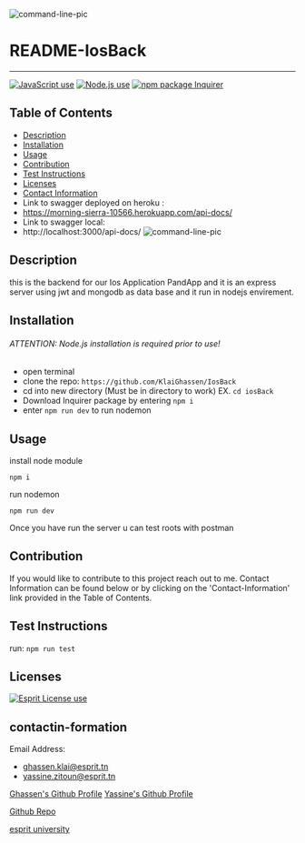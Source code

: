 
![command-line-pic](https://github.com/KlaiGhassen/IosBack/blob/main/final_panda_ios.png)

# README-IosBack

---

<a href="https://img.shields.io/badge/JavaScipt-100%25-yellow"><img alt="JavaScript use" src="https://img.shields.io/badge/JavaScipt-100%25-yellow"></a> <a href="https://img.shields.io/badge/Used-Node.js-red"><img alt="Node.js use" src="https://img.shields.io/badge/Used-Node.js-red"></a> <a href="https://img.shields.io/badge/npm-Inquirer-orange"><img alt="npm package Inquirer" src="https://img.shields.io/badge/npm-Inquirer-orange"></a>

## Table of Contents

- [Description](#description)
- [Installation](#installation)
- [Usage](#usage)
- [Contribution](#contribution)
- [Test Instructions](#test-instructions)
- [Licenses](#licenses)
- [Contact Information](#contactin-formation)
- Link to swagger deployed on heroku :
- https://morning-sierra-10566.herokuapp.com/api-docs/
- Link to swagger local:
- http://localhost:3000/api-docs/
![command-line-pic](https://github.com/KlaiGhassen/IosBack/blob/main/swagger.png)

## Description

this is the backend for our Ios Application PandApp and it is an express server using jwt and mongodb as data base and it run in nodejs envirement.



## Installation

###### ATTENTION: Node.js installation is required prior to use!

- open terminal
- clone the repo: `https://github.com/KlaiGhassen/IosBack`
- cd into new directory (Must be in directory to work) EX. `cd iosBack`
- Download Inquirer package by entering `npm i`
- enter `npm run dev` to run nodemon

## Usage

install node module

```
npm i 

```
run nodemon

```
npm run dev

```



Once you have run the server 
u can test roots with postman

## Contribution

If you would like to contribute to this project reach out to me. Contact Information can be found below or by clicking on the 'Contact-Information' link provided in the Table of Contents.

## Test Instructions

run: `npm run test`

## Licenses

<a href="https://img.shields.io/badge/License-Esprit-brightgreen"><img alt="Esprit License use" src="https://img.shields.io/badge/License-Esprit-brightgreen"></a>

## contactin-formation

Email Address:
- ghassen.klai@esprit.tn 
- yassine.zitoun@esprit.tn

[Ghassen's Github Profile](https://github.com/KlaiGhassen)
[Yassine's Github Profile](https://github.com/zwayten)

[Github Repo](https://github.com/KlaiGhassen/IosBack)

[esprit university](https://esprit.tn/)

